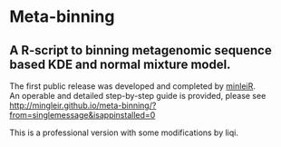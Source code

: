 # Meta-binning
## A R-script to binning metagenomic sequence based KDE and normal mixture model.<br>

The first public release was developed and completed by [minleiR](https://github.com/mingleiR).<br>
An operable and detailed step-by-step guide is provided, please see http://mingleir.github.io/meta-binning/?from=singlemessage&isappinstalled=0 <br>

This is a professional version with some modifications by liqi.<br>

